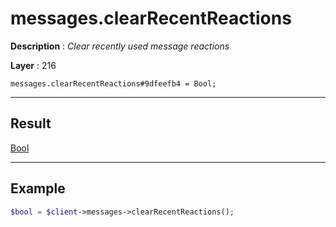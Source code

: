 # messages.clearRecentReactions

**Description** : *Clear recently used message reactions*

**Layer** : 216

```tl
messages.clearRecentReactions#9dfeefb4 = Bool;
```

---

## Result

[Bool](type/Bool)

---

## Example

```php
$bool = $client->messages->clearRecentReactions();
```